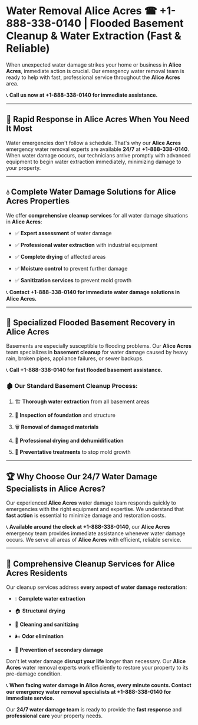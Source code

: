 # Water Removal Alice Acres ☎ +1-888-338-0140 | Flooded Basement Cleanup & Water Extraction (Fast & Reliable)

When unexpected water damage strikes your home or business in **Alice Acres**, immediate action is crucial. Our emergency water removal team is ready to help with fast, professional service throughout the **Alice Acres** area. 

📞 **Call us now at +1-888-338-0140 for immediate assistance.**
---
## 🚀 Rapid Response in Alice Acres When You Need It Most
Water emergencies don't follow a schedule. That's why our **Alice Acres** emergency water removal experts are available **24/7** at **+1-888-338-0140**. When water damage occurs, our technicians arrive promptly with advanced equipment to begin water extraction immediately, minimizing damage to your property.
---
## 💧 Complete Water Damage Solutions for Alice Acres Properties
We offer **comprehensive cleanup services** for all water damage situations in **Alice Acres**:
- ✅ **Expert assessment** of water damage  
- ✅ **Professional water extraction** with industrial equipment  
- ✅ **Complete drying** of affected areas  
- ✅ **Moisture control** to prevent further damage  
- ✅ **Sanitization services** to prevent mold growth  
📞 **Contact +1-888-338-0140 for immediate water damage solutions in Alice Acres.**
---
## 🌊 Specialized Flooded Basement Recovery in Alice Acres
Basements are especially susceptible to flooding problems. Our **Alice Acres** team specializes in **basement cleanup** for water damage caused by heavy rain, broken pipes, appliance failures, or sewer backups. 
📞 **Call +1-888-338-0140 for fast flooded basement assistance.**
### 🏚️ Our Standard Basement Cleanup Process:
1. 🏗️ **Thorough water extraction** from all basement areas  
2. 🔎 **Inspection of foundation** and structure  
3. 🗑️ **Removal of damaged materials**  
4. 💨 **Professional drying and dehumidification**  
5. 🚫 **Preventative treatments** to stop mold growth  
---
## 🏆 Why Choose Our 24/7 Water Damage Specialists in Alice Acres?
Our experienced **Alice Acres** water damage team responds quickly to emergencies with the right equipment and expertise. We understand that **fast action** is essential to minimize damage and restoration costs.
📞 **Available around the clock at +1-888-338-0140**, our **Alice Acres** emergency team provides immediate assistance whenever water damage occurs. We serve all areas of **Alice Acres** with efficient, reliable service.
---
## 🧹 Comprehensive Cleanup Services for Alice Acres Residents
Our cleanup services address **every aspect of water damage restoration**:
- 💧 **Complete water extraction**  
- 🏠 **Structural drying**  
- 🧼 **Cleaning and sanitizing**  
- 🌬️ **Odor elimination**  
- 🚫 **Prevention of secondary damage**  
Don't let water damage **disrupt your life** longer than necessary. Our **Alice Acres** water removal experts work efficiently to restore your property to its pre-damage condition.
📞 **When facing water damage in Alice Acres, every minute counts. Contact our emergency water removal specialists at +1-888-338-0140 for immediate service.**
Our **24/7 water damage team** is ready to provide the **fast response** and **professional care** your property needs.
